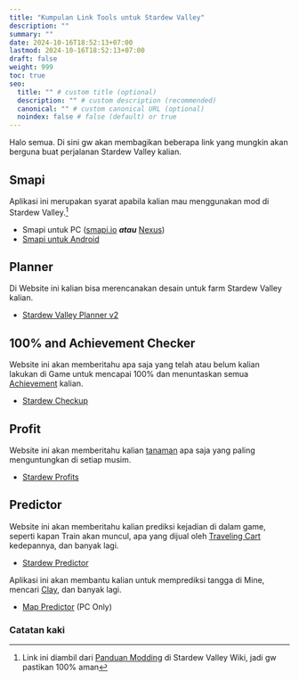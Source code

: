 ```yaml
---
title: "Kumpulan Link Tools untuk Stardew Valley"
description: ""
summary: ""
date: 2024-10-16T18:52:13+07:00
lastmod: 2024-10-16T18:52:13+07:00
draft: false
weight: 999
toc: true
seo:
  title: "" # custom title (optional)
  description: "" # custom description (recommended)
  canonical: "" # custom canonical URL (optional)
  noindex: false # false (default) or true
---
```

Halo semua. Di sini gw akan membagikan beberapa link yang mungkin akan berguna buat perjalanan Stardew Valley kalian.

## Smapi
Aplikasi ini merupakan syarat apabila kalian mau menggunakan mod di Stardew Valley.[^1]
- Smapi untuk PC ([smapi.io](https://smapi.io/) ***atau***  [Nexus](https://www.nexusmods.com/stardewvalley/mods/2400))
- [Smapi untuk Android](https://github.com/ZaneYork/SMAPI-Android-Installer/releases)

## Planner
Di Website ini kalian bisa merencanakan desain untuk farm Stardew Valley kalian.
- [Stardew Valley Planner v2](https://stardew.info/planner/)

## 100% and Achievement Checker
Website ini akan memberitahu apa saja yang telah atau belum kalian lakukan di Game untuk mencapai 100% dan menuntaskan semua [Achievement](https://stardewvalleywiki.com/Achievements) kalian.
- [Stardew Checkup](https://mouseypounds.github.io/stardew-checkup/)

## Profit
Website ini akan memberitahu kalian [tanaman](https://stardewvalleywiki.com/Crops) apa saja yang paling menguntungkan di setiap musim.
- [Stardew Profits](https://thorinair.github.io/Stardew-Profits/)

## Predictor
Website ini akan memberitahu kalian prediksi kejadian di dalam game, seperti kapan Train akan muncul, apa yang dijual oleh [Traveling Cart](https://stardewvalleywiki.com/Traveling_Cart) kedepannya, dan banyak lagi.
- [Stardew Predictor](https://mouseypounds.github.io/stardew-predictor/)

Aplikasi ini akan membantu kalian untuk memprediksi tangga di Mine, mencari [Clay](https://stardewvalleywiki.com/Clay), dan banyak lagi.
- [Map Predictor](https://www.nexusmods.com/stardewvalley/mods/6614) (PC Only)

### Catatan kaki
[^1]: Link ini diambil dari [Panduan Modding](https://stardewvalleywiki.com/Modding:Player_Guide/Getting_Started) di Stardew Valley Wiki, jadi gw pastikan 100% aman
